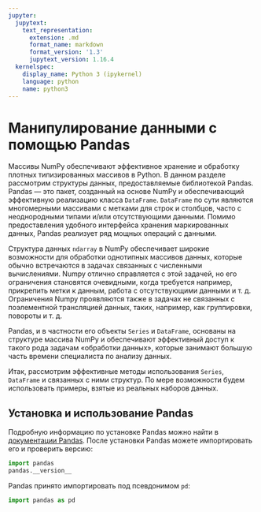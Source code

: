 ```yaml
---
jupyter:
  jupytext:
    text_representation:
      extension: .md
      format_name: markdown
      format_version: '1.3'
      jupytext_version: 1.16.4
  kernelspec:
    display_name: Python 3 (ipykernel)
    language: python
    name: python3
---
```


# Манипулирование данными с помощью Pandas


Массивы NumPy обеспечивают эффективное хранение и обработку плотных типизированных массивов в Python.
В данном разделе рассмотрим структуры данных, предоставляемые библиотекой Pandas.
Pandas &mdash; это пакет, созданный на основе NumPy и обеспечивающий эффективную реализацию класса `DataFrame`.
`DataFrame` по сути являются многомерными массивами с метками для строк и столбцов, часто с неоднородными типами и/или отсутствующими данными.
Помимо предоставления удобного интерфейса хранения маркированных данных, Pandas реализует ряд мощных операций с данными.

Структура данных `ndarray` в NumPy обеспечивает широкие возможности для обработки однотипных массивов данных, которые обычно встречаются в задачах связанных с численными вычислениями.
Numpy отлично справляется с этой задачей, но его ограничения становятся очевидными, когда требуется например, прикрепить метки к данным, работа с отсутствующими данными и т. д.
Ограничения Numpy проявляются также в задачах не связанных с поэлементной трансляцией данных, таких, например, как группировки, повороты и т. д.

Pandas, и в частности его объекты `Series` и `DataFrame`, основаны на структуре массива NumPy и обеспечивают эффективный доступ к такого рода задачам &laquo;обработки данных&raquo;, которые занимают большую часть времени специалиста по анализу данных.

Итак, рассмотрим эффективные методы использования `Series`, `DataFrame` и связанных с ними структур.
По мере возможности будем использовать примеры, взятые из реальных наборов данных.


## Установка и использование Pandas

Подробную информацию по установке Pandas можно найти в [документации Pandas](http://pandas.pydata.org/).
После установки Pandas можете импортировать его и проверить версию:

```python jupyter={"outputs_hidden": false}
import pandas
pandas.__version__
```

Pandas принято импортировать под псевдонимом `pd`:

```python
import pandas as pd
```

